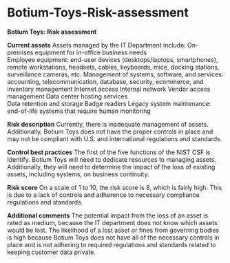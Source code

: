 # Botium-Toys-Risk-assessment

**Botium Toys: Risk assessment**

**Current assets**
Assets managed by the IT Department include: 
On-premises equipment for in-office business needs  
Employee equipment: end-user devices (desktops/laptops, smartphones), remote workstations, headsets, cables, keyboards, mice, docking stations, surveillance cameras, etc.
Management of systems, software, and services: accounting, telecommunication, database, security, ecommerce, and inventory management
Internet access
Internal network
Vendor access management
Data center hosting services  
Data retention and storage
Badge readers
Legacy system maintenance: end-of-life systems that require human monitoring 

**Risk description**
Currently, there is inadequate management of assets. Additionally, Botium Toys does not have the proper controls in place and may not be compliant with U.S. and international regulations and standards. 

**Control best practices**
The first of the five functions of the NIST CSF is Identify. Botium Toys will need to dedicate resources to managing assets. Additionally, they will need to determine the impact of the loss of existing assets, including systems, on business continuity.

**Risk score**
On a scale of 1 to 10, the risk score is 8, which is fairly high. This is due to a lack of controls and adherence to necessary compliance regulations and standards.

**Additional comments**
The potential impact from the loss of an asset is rated as medium, because the IT department does not know which assets would be lost. The likelihood of a lost asset or fines from governing bodies is high because Botium Toys does not have all of the necessary controls in place and is not adhering to required regulations and standards related to keeping customer data private.
